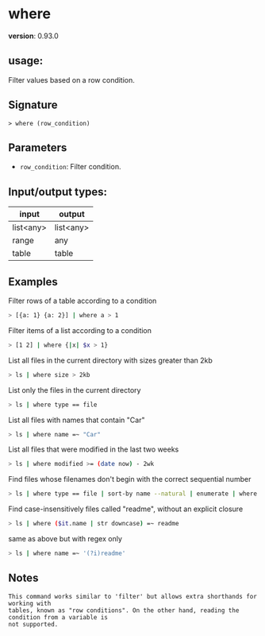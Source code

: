 # where

**version**: 0.93.0

## **usage**:

Filter values based on a row condition.

## Signature

`> where (row_condition)`

## Parameters

- `row_condition`: Filter condition.

## Input/output types:

| input       | output      |
| ----------- | ----------- |
| list\<any\> | list\<any\> |
| range       | any         |
| table       | table       |

## Examples

Filter rows of a table according to a condition

```bash
> [{a: 1} {a: 2}] | where a > 1
```

Filter items of a list according to a condition

```bash
> [1 2] | where {|x| $x > 1}
```

List all files in the current directory with sizes greater than 2kb

```bash
> ls | where size > 2kb
```

List only the files in the current directory

```bash
> ls | where type == file
```

List all files with names that contain "Car"

```bash
> ls | where name =~ "Car"
```

List all files that were modified in the last two weeks

```bash
> ls | where modified >= (date now) - 2wk
```

Find files whose filenames don't begin with the correct sequential number

```bash
> ls | where type == file | sort-by name --natural | enumerate | where {|e| $e.item.name !~ $'^($e.index + 1)' } | each {|| get item }
```

Find case-insensitively files called "readme", without an explicit closure

```bash
> ls | where ($it.name | str downcase) =~ readme
```

same as above but with regex only

```bash
> ls | where name =~ '(?i)readme'
```

## Notes

```text
This command works similar to 'filter' but allows extra shorthands for working with
tables, known as "row conditions". On the other hand, reading the condition from a variable is
not supported.
```
